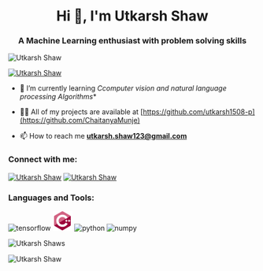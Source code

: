
<h1 align="center">Hi 👋, I'm Utkarsh Shaw</h1>
<h3 align="center">A Machine Learning enthusiast with problem solving skills</h3>

<p align="left"> <img src="https://komarev.com/ghpvc/?username=utkarsh1508-p&label=Profile%20views&color=0e75b6&style=flat" alt="Utkarsh Shaw" /> </p>

<p align="left"> <a href="https://github.com/ryo-ma/github-profile-trophy"><img src="https://github-profile-trophy.vercel.app/?username=Ishita03-Singh" alt="Utkarsh Shaw" /></a> </p>

- 🌱 I’m currently learning *Ccomputer vision and natural language processing Algorithms**

- 👨‍💻 All of my projects are available at [https://github.com/utkarsh1508-p](https://github.com/ChaitanyaMunje)

- 📫 How to reach me **utkarsh.shaw123@gmail.com**

<h3 align="left">Connect with me:</h3>
<p align="left">
<a href="https://www.linkedin.com/in/utkarsh-shaw-040698217/" target="blank"><img align="center" src="https://image.flaticon.com/icons/png/512/174/174857.png" alt="Utkarsh Shaw " height="24" width="24" /></a>
<a href="https://auth.geeksforgeeks.org/user/utkarshshaw/profile" target="blank"><img align="center" src="https://media.geeksforgeeks.org/wp-content/cdn-uploads/gfg_200X200.png" alt="Utkarsh Shaw " height="24" width="24" /></a>
</p>


<h3 align="left">Languages and Tools:</h3>
<p align="left"> <img src="https://www.vectorlogo.zone/logos/tensorflow/tensorflow-icon.svg" alt="tensorflow" width="40" height="40"/>  
         <img src="https://raw.githubusercontent.com/devicons/devicon/master/icons/cplusplus/cplusplus-original.svg" alt="cplusplus" width="40" height="40"/>   <img src="https://www.vectorlogo.zone/logos/python/python-icon.svg" alt="python" width="40" height="40"/>  <img src="https://www.vectorlogo.zone/logos/numpy/numpy-icon.svg" alt="numpy" width="40" height="40"/>
           </p>

<p><img align="left" src="https://github-readme-stats.vercel.app/api/top-langs?username=utkarsh1508-p&show_icons=true&locale=en&layout=compact" alt="Utkarsh Shaw" /></p>
s
<p><img align="center" src="https://github-readme-stats.vercel.app/api?username=utkarsh1508-p&show_icons=true&locale=en" alt="Utkarsh Shaw" /></p>




